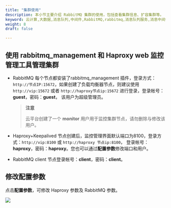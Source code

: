 ```yaml
---
title: "集群使用"
description: 本小节主要介绍 RabbitMQ 集群的使用，包括查看集群信息、扩容集群等。
keyword: 云计算,大数据,消息队列,中间件,RabbitMQ,rabbitmq,消息队列服务,消息中间件,操作指南,集群使用
weight: 8
draft: false

---
```


## 使用 rabbitmq_management 和 Haproxy web 监控管理工具管理集群

- RabbitMQ 每个节点都安装了rabbitmq_management 插件，登录方式：`http://节点IP:15672`，如果创建了负载均衡器节点，则建议使用 `http://vip:15672` 或者 `http://haproxy节点ip:15672` 进行登录，登录帐号：**guest**，密码：**guest**， 该用户为超级管理员。

  > **注意**
  >
  > 云平台创建了一个 **monitor** 用户用于监控集群节点，请勿删除与修改该用户。

- Haproxy+Keepalived 节点创建后，监控管理界面默认端口为8100，登录方式：`http://vip:8100` 或 `http://haproxy 节点ip:8100`， 登录帐号：**haproxy**，密码：**haproxy**。您也可以通过**配置参数**修改端口和用户。

- RabbitMQ client 节点登录帐号：**client**，密码：**client**。

## 修改配置参数

点击**配置参数**，可修改 Haproxy 参数及 RabbitMQ 参数。

![](../../_images/config_paras.png)
